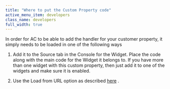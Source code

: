 ```yaml
---
title: "Where to put the Custom Property code"
active_menu_item: developers
class_name: developers
full_width: true
---
```



In order for AC to be able to add the handler for your customer property, it simply needs to be loaded in one of the following ways

  1.   Add it to the Source tab in the Console for the Widget. Place the code along with the main code for the Widget it belongs to. If you have more than one widget with this custom property, then just add it to one of the widgets and make sure it is enabled.

  2.   Use the Load from URL option as described [here](/developers/documentation/adding-widgets-and-api-methods/overview/phase-i-of-development) .

